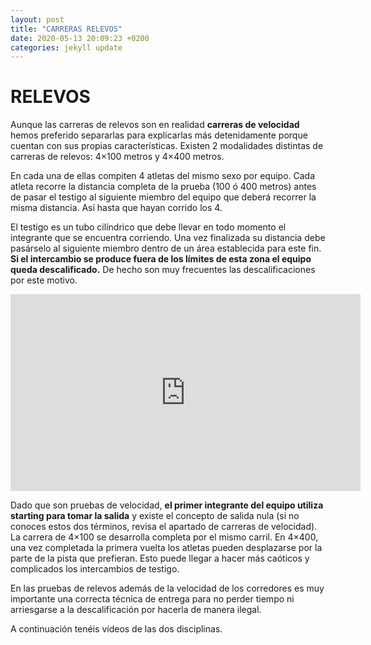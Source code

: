 ```yaml
---
layout: post
title: "CARRERAS RELEVOS"
date: 2020-05-13 20:09:23 +0200
categories: jekyll update
---
```


# RELEVOS

Aunque las carreras de relevos son en realidad **carreras de velocidad** hemos preferido separarlas para explicarlas más detenidamente porque cuentan con sus propias características.
Existen 2 modalidades distintas de carreras de relevos: 4×100 metros y 4×400 metros.

En cada una de ellas compiten 4 atletas del mismo sexo por equipo. Cada atleta recorre la distancia completa de la prueba (100 ó 400 metros) antes de pasar el testigo al siguiente miembro del equipo que deberá recorrer la misma distancia. Así hasta que hayan corrido los 4.

El testigo es un tubo cilíndrico que debe llevar en todo momento el integrante que se encuentra corriendo. Una vez finalizada su distancia debe pasárselo al siguiente miembro dentro de un área establecida para este fin. **Si el intercambio se produce fuera de los límites de esta zona el equipo queda descalificado.** De hecho son muy frecuentes las descalificaciones por este motivo.

<iframe width="560" height="315" src="https://www.youtube.com/embed/VMQY0hPW-dM" frameborder="0" allow="accelerometer; autoplay; encrypted-media; gyroscope; picture-in-picture" allowfullscreen></iframe>

Dado que son pruebas de velocidad, **el primer integrante del equipo utiliza starting para tomar la salida** y existe el concepto de salida nula (si no conoces estos dos términos, revisa el apartado de carreras de velocidad). La carrera de 4×100 se desarrolla completa por el mismo carril. En 4×400, una vez completada la primera vuelta los atletas pueden desplazarse por la parte de la pista que prefieran. Esto puede llegar a hacer más caóticos y complicados los intercambios de testigo.

En las pruebas de relevos además de la velocidad de los corredores es muy importante una correcta técnica de entrega para no perder tiempo ni arriesgarse a la descalificación por hacerla de manera ilegal.

A continuación tenéis vídeos de las dos disciplinas.
